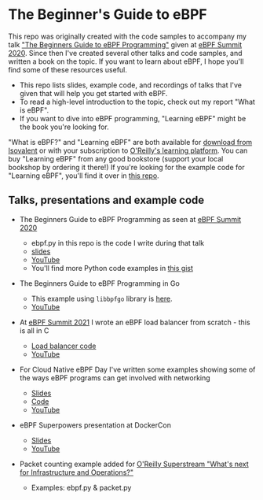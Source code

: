 # The Beginner's Guide to eBPF

This repo was originally created with the code samples to accompany my talk ["The Beginners Guide to eBPF Programming"](https://youtu.be/lrSExTfS-iQ) given at [eBPF Summit 2020](https://ebpf.io/summit-2020/). Since then I've created several other talks and code samples, and written a book on the topic. If you want to learn about eBPF, I hope you'll find some of these resources useful.

* This repo lists slides, example code, and recordings of talks that I've given that will help you get started with eBPF.
* To read a high-level introduction to the topic, check out my report "What is eBPF". 
* If you want to dive into eBPF programming, "Learning eBPF" might be the book you're looking for. 

"What is eBPF?" and "Learning eBPF" are both available for [download from Isovalent](https://isovalent.com/ebpf/) or with your subscription to [O'Reilly's learning platform](https://www.oreilly.com/library/view/what-is-ebpf/9781492097266/). You can buy "Learning eBPF" from any good bookstore (support your local bookshop by ordering it there!) If you're looking for the example code for "Learning eBPF", you'll find it over in [this repo](https://github.com/lizrice/learning-ebpf).

## Talks, presentations and example code

* The Beginners Guide to eBPF Programming as seen at [eBPF Summit 2020](https://ebpf.io/summit-2020/) 
  * ebpf.py in this repo is the code I write during that talk
  * [slides](https://speakerdeck.com/lizrice/liz-rice-beginners-guide-to-ebpf)
  * [YouTube](https://youtu.be/lrSExTfS-iQ)
  * You'll find more Python code examples in [this gist](https://gist.github.com/lizrice/47ad44a15cce912502f8667a403f5649)

* The Beginners Guide to eBPF Programming in Go 
  * This example using `libbpfgo` library is [here](https://github.com/lizrice/libbpfgo-beginners).
  * [YouTube](https://youtu.be/uBqRv8bDroc) 

* At [eBPF Summit 2021](https://ebpf.io/summit-2021) I wrote an eBPF load balancer from scratch - this is all in C
  * [Load balancer code](https://github.com/lizrice/lb-from-scratch)
  * [YouTube](https://youtu.be/L3_AOFSNKK8)

* For Cloud Native eBPF Day I've written some examples showing some of the ways eBPF programs can get involved with networking 
  * [Slides](https://speakerdeck.com/lizrice/beginners-guide-to-ebpf-programming-for-networking)
  * [Code](https://github.com/lizrice/ebpf-networking)
  * [YouTube](https://www.youtube.com/watch?v=0p987hCplbk)
 
* eBPF Superpowers presentation at DockerCon 
  * [Slides](https://speakerdeck.com/lizrice/ebpf-superpowers)
  * [YouTube](https://youtu.be/4SiWL5tULnQ) 

* Packet counting example added for [O'Reilly Superstream "What's next for Infrastructure and Operations?"](https://learning.oreilly.com/live-events/infrastructure-ops-superstream-series-whats-next-for-infrastructure-and-operations/0636920054193/0636920054192/)
  * Examples: ebpf.py & packet.py 
